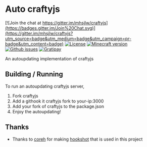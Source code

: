 Auto craftyjs
===============

[![Join the chat at https://gitter.im/mhsjlw/craftyjs](https://badges.gitter.im/Join%20Chat.svg)](https://gitter.im/mhsjlw/craftyjs?utm_source=badge&utm_medium=badge&utm_campaign=pr-badge&utm_content=badge)
[![License](https://img.shields.io/badge/license-MIT-blue.svg)](https://github.com/mhsjlw/auto-craftyjs/blob/master/LICENSE)
[![Minecraft version](https://img.shields.io/badge/minecraft%20version-1.8-brightgreen.svg)](http://wiki.vg/Protocol)
[![Github issues](https://img.shields.io/github/issues/mhsjlw/auto-craftyjs.svg)](https://img.shields.io/github/issues/mhsjlw/auto-craftyjs.svg)
[![Gratipay](https://img.shields.io/gratipay/mhsjlw.svg)](https://gratipay.com/~mhsjlw/)

An autoupdating implementation of craftyjs

## Building / Running

To run an autoupdating craftyjs server,

1. Fork craftyjs
2. Add a githook it craftyjs fork to your-ip:3000
3. Add your fork of craftyjs to the package.json
4. Enjoy the autoupdating!

## Thanks

 - Thanks to [coreh](https://github.com/Coreh) for making [hookshot](https://github.com/Coreh/hookshot) that is used in this project
